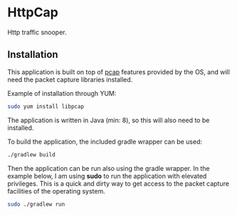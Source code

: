 # HttpCap

Http traffic snooper.

## Installation

This application is built on top of [pcap](https://en.wikipedia.org/wiki/Pcap) features provided by the OS, and will
need the packet capture libraries installed.

Example of installation through YUM:

```bash
sudo yum install libpcap
```

The application is written in Java (min: 8), so this will also need to be installed.

To build the application, the included gradle wrapper can be used:

```bash
./gradlew build
```

Then the application can be run also using the gradle wrapper. In the example below, I am using **sudo**
to run the application with elevated privileges. This is a quick and dirty way to get access to the
packet capture facilities of the operating system.

```bash
sudo ./gradlew run
```

